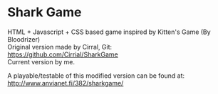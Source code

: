 # Shark Game #

HTML + Javascript + CSS based game inspired by Kitten's Game (By Bloodrizer) <br>
Original version made by Cirral, Git: <br> 
https://github.com/Cirrial/SharkGame <br>
Current version by me.

A playable/testable of this modified version can be found at:<br>
http://www.anvianet.fi/382/sharkgame/


